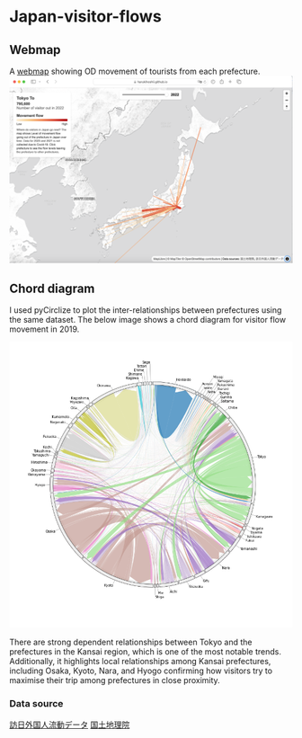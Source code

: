 # Japan-visitor-flows

## Webmap
A [webmap](https://harukihoshii.github.io/Japan-visitor-flows/) showing OD movement of tourists from each prefecture. 
![Figure1: Webmap](/image/webmap_Japan_visitor_flows.png)

## Chord diagram
I used pyCirclize to plot the inter-relationships between prefectures using the same dataset. The below image shows a chord diagram for visitor flow movement in 2019. 

![Figure2: Movement flow of foreign visitors between prefecture in 2019](/image/chord_flow_2019.png)

There are strong dependent relationships between Tokyo and the prefectures in the Kansai region, which is one of the most notable trends. Additionally, it highlights local relationships among Kansai prefectures, including Osaka, Kyoto, Nara, and Hyogo confirming how visitors try to maximise their trip among prefectures in close proximity.  

### Data source
[訪日外国人流動データ](https://www.mlit.go.jp/sogoseisaku/soukou/sogoseisaku_soukou_fr_000023.html)
[国土地理院](https://www.gsi.go.jp/kankyochiri/gm_jpn.html)

